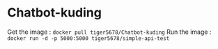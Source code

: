 # Chatbot-kuding

Get the image : `docker pull tiger5678/Chatbot-kuding`
Run the image : `docker run -d -p 5000:5000 tiger5678/simple-api-test`
